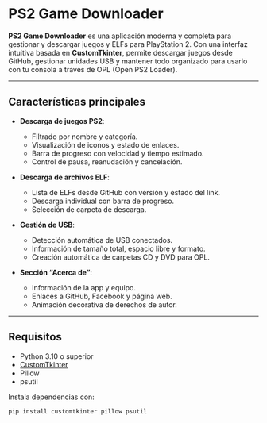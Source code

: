# PS2 Game Downloader

**PS2 Game Downloader** es una aplicación moderna y completa para gestionar y descargar juegos y ELFs para PlayStation 2. Con una interfaz intuitiva basada en **CustomTkinter**, permite descargar juegos desde GitHub, gestionar unidades USB y mantener todo organizado para usarlo con tu consola a través de OPL (Open PS2 Loader).

---

## Características principales

- **Descarga de juegos PS2**:
  - Filtrado por nombre y categoría.
  - Visualización de iconos y estado de enlaces.
  - Barra de progreso con velocidad y tiempo estimado.
  - Control de pausa, reanudación y cancelación.

- **Descarga de archivos ELF**:
  - Lista de ELFs desde GitHub con versión y estado del link.
  - Descarga individual con barra de progreso.
  - Selección de carpeta de descarga.

- **Gestión de USB**:
  - Detección automática de USB conectados.
  - Información de tamaño total, espacio libre y formato.
  - Creación automática de carpetas CD y DVD para OPL.

- **Sección “Acerca de”**:
  - Información de la app y equipo.
  - Enlaces a GitHub, Facebook y página web.
  - Animación decorativa de derechos de autor.

---

## Requisitos

- Python 3.10 o superior
- [CustomTkinter](https://github.com/TomSchimansky/CustomTkinter)
- Pillow
- psutil

Instala dependencias con:

```bash
pip install customtkinter pillow psutil
